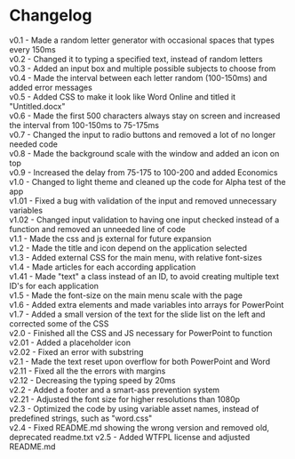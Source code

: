 # Changelog
v0.1 - Made a random letter generator with occasional spaces that types every 150ms  
v0.2 - Changed it to typing a specified text, instead of random letters  
v0.3 - Added an input box and multiple possible subjects to choose from  
v0.4 - Made the interval between each letter random (100-150ms) and added error messages  
v0.5 - Added CSS to make it look like Word Online and titled it "Untitled.docx"  
v0.6 - Made the first 500 characters always stay on screen and increased the interval  from 100-150ms to 75-175ms  
v0.7 - Changed the input to radio buttons and removed a lot of no longer needed code  
v0.8 - Made the background scale with the window and added an icon on top  
v0.9 - Increased the delay from 75-175 to 100-200 and added Economics  
v1.0 - Changed to light theme and cleaned up the code for Alpha test of the app  
v1.01 - Fixed a bug with validation of the input and removed unnecessary variables  
v1.02 - Changed input validation to having one input checked instead of a function and removed an unneeded line of code  
v1.1 - Made the css and js external for future expansion  
v1.2 - Made the title and icon depend on the application selected  
v1.3 - Added external CSS for the main menu, with relative font-sizes  
v1.4 - Made articles for each according application  
v1.41 - Made "text" a class instead of an ID, to avoid creating multiple text ID's for each application  
v1.5 - Made the font-size on the main menu scale with the page  
v1.6 - Added extra elements and made variables into arrays for PowerPoint  
v1.7 - Added a small version of the text for the slide list on the left and corrected some of the CSS  
v2.0 - Finished all the CSS and JS necessary for PowerPoint to function  
v2.01 - Added a placeholder icon  
v2.02 - Fixed an error with substring  
v2.1 - Made the text reset upon overflow for both PowerPoint and Word  
v2.11 - Fixed all the the errors with margins  
v2.12 - Decreasing the typing speed by 20ms  
v2.2 - Added a footer and a smart-ass prevention system  
v2.21 - Adjusted the font size for higher resolutions than 1080p  
v2.3 - Optimized the code by using variable asset names, instead of predefined strings, such as "word.css"  
v2.4 - Fixed README.md showing the wrong version and removed old, deprecated readme.txt
v2.5 - Added WTFPL license and adjusted README.md

